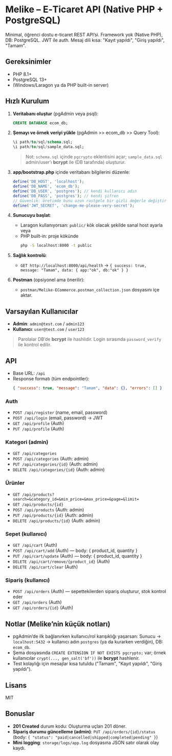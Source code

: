 # Melike – E‑Ticaret API (Native PHP + PostgreSQL)

Minimal, öğrenci dostu e-ticaret REST API’si. Framework yok (Native PHP), DB: PostgreSQL. JWT ile auth.
Mesaj dili kısa: "Kayıt yapıldı", "Giriş yapıldı", "Tamam".

## Gereksinimler
- PHP 8.1+
- PostgreSQL 13+
- (Windows/Laragon ya da PHP built-in server)

## Hızlı Kurulum
1. **Veritabanı oluştur** (pgAdmin veya psql):
   ```sql
   CREATE DATABASE ecom_db;
   ```
2. **Şemayı ve örnek veriyi yükle** (pgAdmin >> ecom_db >> Query Tool):
   ```sql
   \i path/to/sql/schema.sql;
   \i path/to/sql/sample_data.sql;
   ```
   > Not: `schema.sql` içinde `pgcrypto` eklentisini açar; `sample_data.sql` admin/user’ı **bcrypt** ile (DB tarafında) oluşturur.

3. **app/bootstrap.php** içinde veritabanı bilgilerini düzenle:
   ```php
   define('DB_HOST', 'localhost');
   define('DB_NAME', 'ecom_db');
   define('DB_USER', 'postgres'); // kendi kullanıcı adın
   define('DB_PASS', 'postgres'); // kendi şifren
   // Güvenlik: Üretimde bunu uzun rastgele bir gizli değerle değiştir
   define('JWT_SECRET', 'change-me-please-very-secret');
   ```

4. **Sunucuyu başlat**:
   - Laragon kullanıyorsan: `public/` kök olacak şekilde sanal host ayarla veya
   - PHP built-in: proje kökünde
     ```bash
     php -S localhost:8000 -t public
     ```

5. **Sağlık kontrolü**:
   - `GET http://localhost:8000/api/health` → `{ success: true, message: "Tamam", data: { app:"ok", db:"ok" } }`

6. **Postman** (opsiyonel ama önerilir):
   - `postman/Melike-ECommerce.postman_collection.json` dosyasını içe aktar.

## Varsayılan Kullanıcılar
- **Admin**: `admin@test.com` / `admin123`
- **Kullanıcı**: `user@test.com` / `user123`

> Parolalar DB’de **bcrypt** ile hashlidir. Login sırasında `password_verify` ile kontrol edilir.

## API
- Base URL: `/api`
- Response formatı (tüm endpointler):
  ```json
  { "success": true, "message": "Tamam", "data": {}, "errors": [] }
  ```

### Auth
- `POST /api/register` (name, email, password)
- `POST /api/login` (email, password) → JWT
- `GET /api/profile` (Auth)
- `PUT /api/profile` (Auth)

### Kategori (admin)
- `GET /api/categories`
- `POST /api/categories` (Auth: admin)
- `PUT /api/categories/{id}` (Auth: admin)
- `DELETE /api/categories/{id}` (Auth: admin)

### Ürünler
- `GET /api/products?search=&category_id=&min_price=&max_price=&page=&limit=`
- `GET /api/products/{id}`
- `POST /api/products` (Auth: admin)
- `PUT /api/products/{id}` (Auth: admin)
- `DELETE /api/products/{id}` (Auth: admin)

### Sepet (kullanıcı)
- `GET /api/cart` (Auth)
- `POST /api/cart/add` (Auth) — body: { product_id, quantity }
- `PUT /api/cart/update` (Auth) — body: { product_id, quantity }
- `DELETE /api/cart/remove/{product_id}` (Auth)
- `DELETE /api/cart/clear` (Auth)

### Sipariş (kullanıcı)
- `POST /api/orders` (Auth) — sepettekilerden sipariş oluşturur, stok kontrol eder
- `GET /api/orders` (Auth)
- `GET /api/orders/{id}` (Auth)

## Notlar (Melike’nin küçük notları)
- pgAdmin’de ilk bağlanırken kullanıcı/rol karışıklığı yaşarsan: Sunucu → `localhost:5432` → kullanıcı adın `postgres` (ya da kurarken verdiğin), DB: `ecom_db`.
- Şema dosyasında `CREATE EXTENSION IF NOT EXISTS pgcrypto;` var; örnek kullanıcılar `crypt(..., gen_salt('bf'))` ile **bcrypt** hashlenir.
- Test kolaylığı için mesajlar kısa tutuldu ("Tamam", "Kayıt yapıldı", "Giriş yapıldı").

## Lisans
MIT
## Bonuslar
- **201 Created** durum kodu: Oluşturma uçları 201 döner.
- **Sipariş durumu güncelleme (admin)**: `PUT /api/orders/{id}/status` (body: `{ "status": "paid|cancelled|shipped|completed|pending" }`)
- **Mini logging**: `storage/logs/app.log` dosyasına JSON satır olarak olay kaydı.

